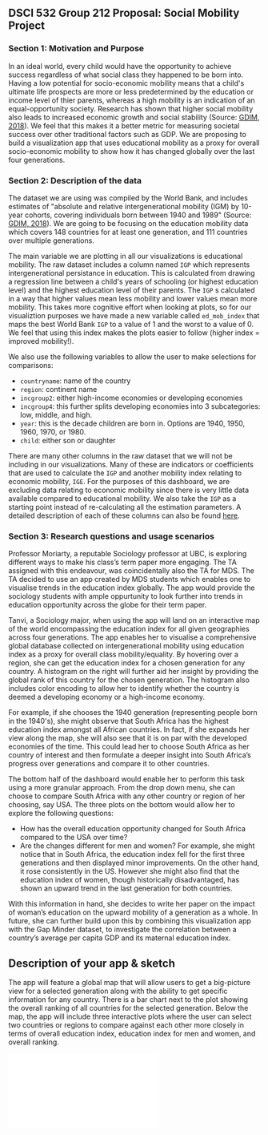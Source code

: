 ## DSCI 532 Group 212 Proposal: Social Mobility Project

### Section 1: Motivation and Purpose

In an ideal world, every child would have the opportunity to achieve success regardless of what social class they happened to be born into. 
Having a low potential for socio-economic mobility means that a child's ultimate life prospects are more or less predetermined by the education or income level of thier parents, whereas a high mobility is an indication of an equal-opportunity society.  Research has shown that higher social mobility also leads to increased economic growth and social stability (Source: [GDIM, 2018](https://openknowledge.worldbank.org/bitstream/handle/10986/28428/9781464812101.pdf)).  We feel that this makes it a better metric for measuring societal success over other traditional factors such as GDP.
We are proposing to build a visualization app that uses educational mobility as a proxy for overall socio-economic mobility to show how it has changed globally over the last four generations. 

### Section 2: Description of the data

The dataset we are using was compiled by the World Bank, and includes estimates of "absolute and relative intergenerational mobility (IGM) by 10-year cohorts, covering individuals born between 1940 and 1989" (Source: [GDIM, 2018](http://pubdocs.worldbank.org/en/734501527703249115/GDIM-Description-May29.pdf)).  We are going to be focusing on the education mobility data which covers 148 countries for at least one generation, and 111 countries over multiple generations.

The main variable we are plotting in all our visualizations is educational mobility. The raw dataset includes a column named `IGP` which represents intergenerational persistance in education. This is calculated from drawing a regression line between a child's years of schooling (or highest education level) and the highest education level of their parents.  The `IGP` s calculated in a way that higher values mean less mobility and lower values mean more mobility. This takes more cognitive effort when looking at plots, so for our visualiztion purposes we have made a new variable called `ed_mob_index` that maps the best World Bank `IGP` to a value of 1 and the worst to a value of 0. We feel that using this index makes the plots easier to follow (higher index = improved mobility!).

 We also use the following variables to allow the user to make selections for comparisons:
 - `countryname`: name of the country
 - `region`: continent name
 - `incgroup2`: either high-income economies or developing economies
 - `incgroup4`: this further splits developing economies into 3 subcategories: low, middle, and high.
 - `year`: this is the decade children are born in. Options are 1940, 1950, 1960, 1970, or 1980. 
 - `child`: either son or daughter

 There are many other columns in the raw dataset that we will not be including in our visualizations. Many of these are indicators or coefficients that are used to calculate the `IGP` and another mobility index relating to economic mobility, `IGE`.  For the purposes of this dashboard, we are excluding data relating to economic mobility since there is very little data available compared to educational mobility. We also take the `IGP` as a starting point instead of re-calculating all the estimation parameters.  A detailed description of each of these columns can also be found [here](http://pubdocs.worldbank.org/en/734501527703249115/GDIM-Description-May29.pdf).
 

### Section 3: Research questions and usage scenarios

Professor Moriarty, a reputable Sociology professor at UBC, is exploring different ways to make his class’s term paper more engaging. The TA assigned with this endeavour, was coincidentally also the TA for MDS. The TA decided to use an app created by MDS students which enables one to visualise trends in the education index globally. The app would provide the sociology students with ample oppurtunity to look further into trends in education opportunity across the globe for their term paper. 

Tanvi, a Sociology major, when using the app will land on an interactive map of the world encompassing the education index for all given geographies across four generations. The app enables her to visualise a comprehensive global database collected on intergenerational mobility using education index as a proxy for overall class mobility/equality. By hovering over a region, she can get the education index for a chosen generation for any country. A histogram on the right will further aid her insight by providing the global rank of this country for the chosen generation. The histogram also includes color encoding to allow her to identify whether the country is deemed a developing economy or a high-income economy. 

For example, if she chooses the 1940 generation (representing people born in the 1940's), she might observe that South Africa has the highest education index amongst all African countries. In fact, if she expands her view along the map, she will also see that it is on par with the developed economies of the time. This could lead her to choose South Africa as her country of interest and then formulate a deeper insight into South Africa’s progress over generations and compare it to other countries. 

The bottom half of the dashboard would enable her to perform this task using a more granular approach. From the drop down menu, she can choose to compare South Africa with any other country or region of her choosing, say USA. The three plots on the bottom would allow her to explore the following questions:
- How has the overall education opportunity changed for South Africa compared to the USA over time?
- Are the changes different for men and women?
For example, she might notice that in South Africa, the education index fell for the first three generations and then displayed minor improvements. On the other hand, it rose consistently in the US.
However she might also find that the education index of women, though historically disadvantaged, has shown an upward trend in the last generation for both countries. 

With this information in hand, she decides to write her paper on the impact of woman’s education on the upward mobility of a generation as a whole. In future, she can further build upon this by combining this visualization app with the Gap Minder dataset, to investigate the correlation between a country’s average per capita GDP and its maternal education index.

## Description of your app & sketch 

The app will feature a global map that will allow users to get a big-picture view for a selected generation along with the ability to get specific information for any country. There is a bar chart next to the plot showing the overall ranking of all countries for the selected generation.  Below the map, the app will include three interactive plots where the user can select two countries or regions to compare against each other more closely in terms of overall education index, education index for men and women, and overall ranking.  

![](img/Dashboard_Schematic.pdf)





